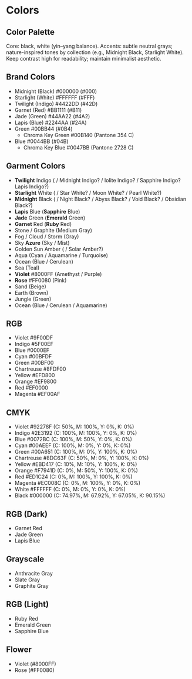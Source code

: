 # Colors

## Color Palette

Core: black, white (yin–yang balance). Accents: subtle neutral grays; nature-inspired tones by collection (e.g., Midnight Black, Starlight White). Keep contrast high for readability; maintain minimalist aesthetic.

## Brand Colors

* Midnight (Black) \#000000 (\#000)
* Starlight (White) \#FFFFFF (\#FFF)
* Twilight (Indigo) \#4422DD (\#42D)
* Garnet (Red) \#BB1111 (\#B11)
* Jade (Green) \#44AA22 (\#4A2)
* Lapis (Blue) \#2244AA (\#24A)
* Green \#00BB44 (\#0B4)
  * Chroma Key Green \#00B140 (Pantone 354 C)
* Blue \#0044BB (\#04B)
  * Chroma Key Blue \#0047BB (Pantone 2728 C)

## Garment Colors

* **Twilight** Indigo ( / Midnight Indigo? / Iolite Indigo? / Sapphire Indigo? Lapis Indigo?)  
* **Starlight** White ( / Star White? / Moon White? / Pearl White?)  
* **Midnight** Black ( / Night Black? / Abyss Black? / Void Black? / Obsidian Black?)  
* **Lapis** Blue (**Sapphire** Blue)  
* **Jade** Green (**Emerald** Green)  
* **Garnet** Red (**Ruby** Red)  
* Stone / Graphite (Medium Gray)  
* Fog / Cloud / Storm (Gray)  
* Sky **Azure** (Sky / Mist)  
* Golden Sun Amber ( / Solar Amber?)  
* Aqua (Cyan / Aquamarine / Turquoise)  
* Ocean (Blue / Cerulean)  
* Sea (Teal)  
* **Violet** \#8000FF (Amethyst / Purple)  
* **Rose** \#FF0080 (Pink)  
* Sand (Beige)  
* Earth (Brown)  
* Jungle (Green)  
* Ocean (Blue / Cerulean / Aquamarine)

## RGB

* Violet \#9F00DF  
* Indigo \#5F00EF  
* Blue \#0000EF  
* Cyan \#00BFDF  
* Green \#00BF00  
* Chartreuse \#8FDF00  
* Yellow \#EFD800  
* Orange \#EF9800  
* Red \#EF0000  
* Magenta \#EF00AF

## CMYK

* Violet \#92278F (C: 50%, M: 100%, Y: 0%, K: 0%)  
* Indigo \#2E3192 (C: 100%, M: 100%, Y: 0%, K: 0%)  
* Blue \#0072BC (C: 100%, M: 50%, Y: 0%, K: 0%)  
* Cyan \#00AEEF (C: 100%, M: 0%, Y: 0%, K: 0%)  
* Green \#00A651 (C: 100%, M: 0%, Y: 100%, K: 0%)  
* Chartreuse \#8DC63F (C: 50%, M: 0%, Y: 100%, K: 0%)  
* Yellow \#EBD417 (C: 10%, M: 10%, Y: 100%, K: 0%)  
* Orange \#F7941D (C: 0%, M: 50%, Y: 100%, K: 0%)  
* Red \#ED1C24 (C: 0%, M: 100%, Y: 100%, K: 0%)  
* Magenta \#EC008C (C: 0%, M: 100%, Y: 0%, K: 0%)  
* White \#FFFFFF (C: 0%, M: 0%, Y: 0%, K: 0%)  
* Black \#000000 (C: 74.97%, M: 67.92%, Y: 67.05%, K: 90.15%)

## RGB (Dark)

* Garnet Red  
* Jade Green  
* Lapis Blue

## Grayscale

* Anthracite Gray  
* Slate Gray  
* Graphite Gray

## RGB (Light)

* Ruby Red  
* Emerald Green  
* Sapphire Blue

## Flower

* Violet (\#8000FF)  
* Rose (\#FF0080)
